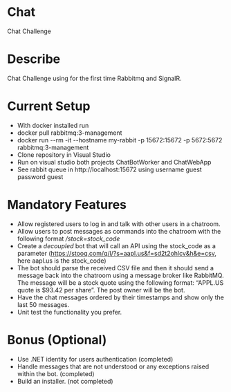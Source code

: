 # Chat
Chat Challenge

# Describe
Chat Challenge using for the first time Rabbitmq and SignalR. 

# Current Setup
* With docker installed run
* docker pull rabbitmq:3-management
* docker run --rm -it --hostname my-rabbit -p 15672:15672 -p 5672:5672 rabbitmq:3-management
* Clone repository in Visual Studio
* Run on visual studio both projects ChatBotWorker and ChatWebApp
* See rabbit queue in http://localhost:15672 using username guest password guest

# Mandatory Features
* Allow registered users to log in and talk with other users in a chatroom.
* Allow users to post messages as commands into the chatroom with the following format */stock=stock_code*
* Create a *decoupled* bot that will call an API using the stock_code as a parameter (https://stooq.com/q/l/?s=aapl.us&f=sd2t2ohlcv&h&e=csv, here aapl.us is the stock_code)
* The bot should parse the received CSV file and then it should send a message back into the chatroom using a message broker like RabbitMQ. The message will be a stock quote using the following format: “APPL.US quote is $93.42 per share”. The post owner will be the bot.
* Have the chat messages ordered by their timestamps and show only the last 50 messages.
* Unit test the functionality you prefer.

# Bonus (Optional)
* Use .NET identity for users authentication (completed)
* Handle messages that are not understood or any exceptions raised within the bot. (completed)
* Build an installer. (not completed)

